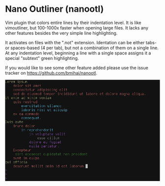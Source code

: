 # Nano Outliner (nanootl)

Vim plugin that colors entire lines by their indentation level. It is like vimoutliner, but 100-1000x faster when opening large files. It lacks any other features besides the very simple line highlighting.

It activates on files with the ".not" extension. Identation can be either tabs- or spaces-based (4 per tab), but not a combination of them on a single line. At any indentation level, beginning a line with a single space assigns it a special "subtext" green highlighting.

If you would like to see some other feature added please use the issue tracker on https://github.com/bmihai/nanootl.


![Screenshot](screenshot.png?raw=true "Screenshot")
